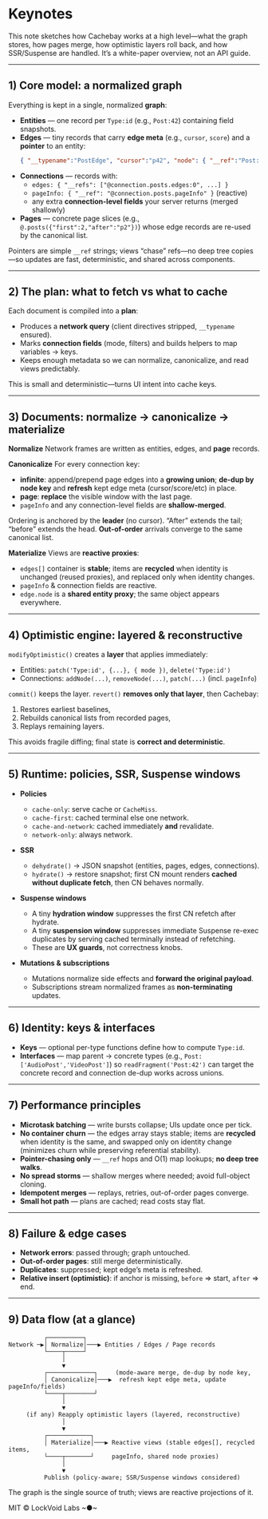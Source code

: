 # Keynotes

This note sketches how Cachebay works at a high level—what the graph stores, how pages merge, how optimistic layers roll back, and how SSR/Suspense are handled. It’s a white-paper overview, not an API guide.

---

## 1) Core model: a normalized graph

Everything is kept in a single, normalized **graph**:

- **Entities** — one record per `Type:id` (e.g., `Post:42`) containing field snapshots.
- **Edges** — tiny records that carry **edge meta** (e.g., `cursor`, `score`) and a **pointer** to an entity:
  ```json
  { "__typename":"PostEdge", "cursor":"p42", "node": { "__ref":"Post:42" } }
  ```
- **Connections** — records with:
  - `edges: { "__refs": ["@connection.posts.edges:0", ...] }`
  - `pageInfo: { "__ref": "@connection.posts.pageInfo" }` (reactive)
  - any extra **connection-level fields** your server returns (merged shallowly)
- **Pages** — concrete page slices (e.g., `@.posts({"first":2,"after":"p2"})`) whose edge records are re-used by the canonical list.

Pointers are simple `__ref` strings; views “chase” refs—no deep tree copies—so updates are fast, deterministic, and shared across components.

---

## 2) The plan: what to fetch vs what to cache

Each document is compiled into a **plan**:

- Produces a **network query** (client directives stripped, `__typename` ensured).
- Marks **connection fields** (mode, filters) and builds helpers to map variables → keys.
- Keeps enough metadata so we can normalize, canonicalize, and read views predictably.

This is small and deterministic—turns UI intent into cache keys.

---

## 3) Documents: normalize → canonicalize → materialize

**Normalize**
Network frames are written as entities, edges, and **page** records.

**Canonicalize**
For every connection key:
- **infinite**: append/prepend page edges into a **growing union**; **de-dup by node key** and **refresh** kept edge meta (cursor/score/etc) in place.
- **page**: **replace** the visible window with the last page.
- `pageInfo` and any connection-level fields are **shallow-merged**.

Ordering is anchored by the **leader** (no cursor). “After” extends the tail; “before” extends the head. **Out-of-order** arrivals converge to the same canonical list.

**Materialize**
Views are **reactive proxies**:
- `edges[]` container is **stable**; items are **recycled** when identity is unchanged (reused proxies), and replaced only when identity changes.
- `pageInfo` & connection fields are reactive.
- `edge.node` is a **shared entity proxy**; the same object appears everywhere.

---

## 4) Optimistic engine: layered & reconstructive

`modifyOptimistic()` creates a **layer** that applies immediately:

- Entities: `patch('Type:id', {...}, { mode })`, `delete('Type:id')`
- Connections: `addNode(...)`, `removeNode(...)`, `patch(...)` (incl. `pageInfo`)

`commit()` keeps the layer. `revert()` **removes only that layer**, then Cachebay:
1) Restores earliest baselines,
2) Rebuilds canonical lists from recorded pages,
3) Replays remaining layers.

This avoids fragile diffing; final state is **correct and deterministic**.

---

## 5) Runtime: policies, SSR, Suspense windows

- **Policies**
  - `cache-only`: serve cache or `CacheMiss`.
  - `cache-first`: cached terminal else one network.
  - `cache-and-network`: cached immediately **and** revalidate.
  - `network-only`: always network.

- **SSR**
  - `dehydrate()` → JSON snapshot (entities, pages, edges, connections).
  - `hydrate()` → restore snapshot; first CN mount renders **cached without duplicate fetch**, then CN behaves normally.

- **Suspense windows**
  - A tiny **hydration window** suppresses the first CN refetch after hydrate.
  - A tiny **suspension window** suppresses immediate Suspense re-exec duplicates by serving cached terminally instead of refetching.
  - These are **UX guards**, not correctness knobs.

- **Mutations & subscriptions**
  - Mutations normalize side effects and **forward the original payload**.
  - Subscriptions stream normalized frames as **non-terminating** updates.

---

## 6) Identity: keys & interfaces

- **Keys** — optional per-type functions define how to compute `Type:id`.
- **Interfaces** — map parent → concrete types (e.g., `Post: ['AudioPost','VideoPost']`) so `readFragment('Post:42')` can target the concrete record and connection de-dup works across unions.

---

## 7) Performance principles

- **Microtask batching** — write bursts collapse; UIs update once per tick.
- **No container churn** — the edges array stays stable; items are **recycled** when identity is the same, and swapped only on identity change (minimizes churn while preserving referential stability).
- **Pointer-chasing only** — `__ref` hops and O(1) map lookups; **no deep tree walks**.
- **No spread storms** — shallow merges where needed; avoid full-object cloning.
- **Idempotent merges** — replays, retries, out-of-order pages converge.
- **Small hot path** — plans are cached; read costs stay flat.

---

## 8) Failure & edge cases

- **Network errors**: passed through; graph untouched.
- **Out-of-order pages**: still merge deterministically.
- **Duplicates**: suppressed; kept edge’s meta is refreshed.
- **Relative insert (optimistic)**: if anchor is missing, `before` ⇒ start, `after` ⇒ end.

---

## 9) Data flow (at a glance)

```text
          ┌──────────┐
Network ─▶│ Normalize│───▶ Entities / Edges / Page records
          └────┬─────┘
               │
               ▼
          ┌─────────────┐     (mode-aware merge, de-dup by node key,
          │ Canonicalize│───▶  refresh kept edge meta, update pageInfo/fields)
          └────┬────────┘
               │
               ▼
     (if any) Reapply optimistic layers (layered, reconstructive)
               │
               ▼
          ┌────────────┐
          │ Materialize│───▶ Reactive views (stable edges[], recycled items,
          └────┬───────┘     pageInfo, shared node proxies)
               │
               ▼
          Publish (policy-aware; SSR/Suspense windows considered)
```

The graph is the single source of truth; views are reactive projections of it.

MIT © LockVoid Labs ~●~
